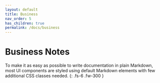 ```yaml
---
layout: default
title: Business
nav_order: 5
has_children: true
permalink: /docs/business
---
```


# Business Notes

To make it as easy as possible to write documentation in plain Markdown, most UI components are styled using default Markdown elements with few additional CSS classes needed.
{: .fs-6 .fw-300 }
